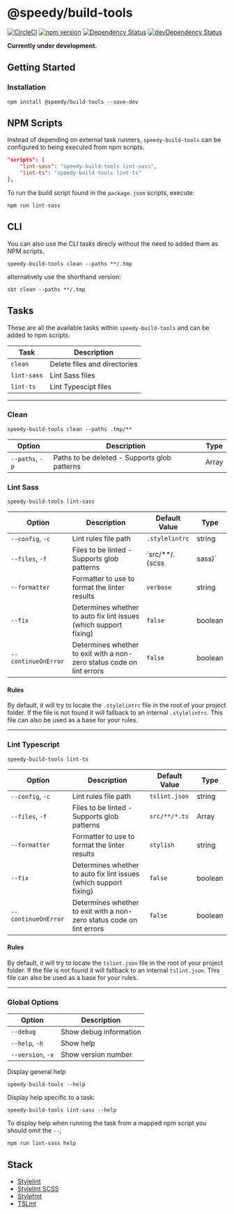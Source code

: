 # @speedy/build-tools
[![CircleCI](https://circleci.com/gh/alan-agius4/speedy-build-tools.svg?style=shield)](https://circleci.com/gh/alan-agius4/speedy-build-tools)
[![npm version](https://img.shields.io/npm/v/@speedy/build-tools.svg)](https://www.npmjs.com/package/@speedy/build-tools)
[![Dependency Status](https://img.shields.io/david/alan-agius4/speedy-build-tools.svg?style=flat-square)](https://david-dm.org/alan-agius4/speedy-build-tools)
[![devDependency Status](https://img.shields.io/david/dev/alan-agius4/speedy-build-tools.svg?style=flat-square)](https://david-dm.org/alan-agius4/speedy-build-tools?type=dev)

**Currently under development.**

## Getting Started

### Installation

```
npm install @speedy/build-tools --save-dev
```

## NPM Scripts

Instead of depending on external task runners, `speedy-build-tools` can be configured to being executed from npm scripts.

```json
"scripts": {
    "lint-sass": "speedy-build-tools lint-sass",
    "lint-ts": "speedy-build-tools lint-ts"
},
````

To run the build script found in the `package.json` scripts, execute:

```
npm run lint-sass
```

## CLI

You can also use the CLI tasks direcly without the need to added them as NPM scripts.

```
speedy-build-tools clean --paths **/.tmp
``` 

alternatively use the shorthand version:

```
sbt clean --paths **/.tmp
```

## Tasks
These are all the available tasks within `speedy-build-tools` and can be added to npm scripts.


| Task                  | Description                                                                                            |
|-----------------------|--------------------------------------------------------------------------------------------------------|
| `clean`               | Delete files and directories                                                                           |
| `lint-sass`           | Lint Sass files                                                                                        |
| `lint-ts`             | Lint Typescipt files                                                                                   |
___

### Clean

```
speedy-build-tools clean --paths .tmp/**
```

| Option          | Description                                   | Type  |
|-----------------|-----------------------------------------------|-------|
| `--paths`, `-p` | Paths to be deleted - Supports glob patterns  | Array |

### Lint Sass

```
speedy-build-tools lint-sass
```

| Option              | Description                                                           | Default Value           | Type    |
|---------------------|-----------------------------------------------------------------------|-------------------------|---------|
| `--config`, `-c`    | Lint rules file path                                                  | `.stylelintrc`          | string  |
| `--files`, `-f`     | Files to be linted - Supports glob patterns                           | `src/**/*.*(scss|sass)` | Array   |
| `--formatter`       | Formatter to use to format the linter results                         | `verbose`               | string  |
| `--fix`             | Determines whether to auto fix lint issues (which support fixing)     | `false`                 | boolean |
| `--continueOnError` | Determines whether to exit with a non-zero status code on lint errors | `false`                 | boolean |

#### Rules
By default, it will try to locate the `.stylelintrc` file in the root of your project folder. If the file is not found it will fallback to an internal `.stylelintrc`. This file can also be used as a base for your rules.

___

### Lint Typescript

```
speedy-build-tools lint-ts
```

| Option              | Description                                                           | Default Value | Type    |
|---------------------|-----------------------------------------------------------------------|---------------|---------|
| `--config`, `-c`    | Lint rules file path                                                  | `tslint.json` | string  |
| `--files`, `-f`     | Files to be linted - Supports glob patterns                           | `src/**/*.ts` | Array   |
| `--formatter`       | Formatter to use to format the linter results                         | `stylish`     | string  |
| `--fix`             | Determines whether to auto fix lint issues (which support fixing)     | `false`       | boolean |
| `--continueOnError` | Determines whether to exit with a non-zero status code on lint errors | `false`       | boolean |

#### Rules
By default, it will try to locate the `tslint.json` file in the root of your project folder. If the file is not found it will fallback to an internal `tslint.json`. This file can also be used as a base for your rules.

___

### Global Options
| Option            | Description            |
|-------------------|------------------------|
| `--debug`         | Show debug information |
| `--help`, `-h`    | Show help              |
| `--version`, `-v` | Show version number    |

Display general help

```
speedy-build-tools --help
```

Display help specific to a task:

```
speedy-build-tools lint-sass --help
```

To display help when running the task from a mapped npm script you should omit the `--`;

```
npm run lint-sass help
```

## Stack

- [Stylelint](https://github.com/stylelint/stylelint)
- [Stylelint SCSS](https://github.com/kristerkari/stylelint-scss)
- [Stylefmt](https://github.com/morishitter/stylefmt)
- [TSLint](http://palantir.github.io/tslint)